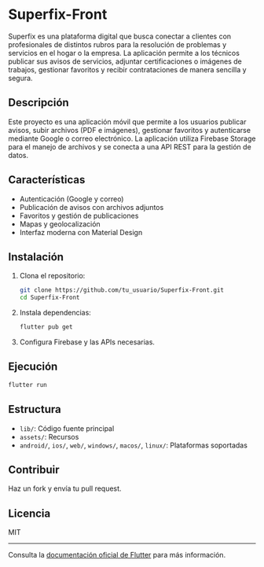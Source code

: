 # Superfix-Front

Superfix es una plataforma digital que busca conectar a clientes con profesionales de distintos rubros para la resolución de problemas y servicios en el hogar o la empresa. La aplicación permite a los técnicos publicar sus avisos de servicios, adjuntar certificaciones o imágenes de trabajos, gestionar favoritos y recibir contrataciones de manera sencilla y segura.

## Descripción

Este proyecto es una aplicación móvil que permite a los usuarios publicar avisos, subir archivos (PDF e imágenes), gestionar favoritos y autenticarse mediante Google o correo electrónico.
La aplicación utiliza Firebase Storage para el manejo de archivos y se conecta a una API REST para la gestión de datos.

## Características

- Autenticación (Google y correo)
- Publicación de avisos con archivos adjuntos
- Favoritos y gestión de publicaciones
- Mapas y geolocalización
- Interfaz moderna con Material Design

## Instalación

1. Clona el repositorio:
   ```sh
   git clone https://github.com/tu_usuario/Superfix-Front.git
   cd Superfix-Front
   ```

2. Instala dependencias:
   ```sh
   flutter pub get
   ```

3. Configura Firebase y las APIs necesarias.

## Ejecución

```sh
flutter run
```

## Estructura

- `lib/`: Código fuente principal
- `assets/`: Recursos
- `android/`, `ios/`, `web/`, `windows/`, `macos/`, `linux/`: Plataformas soportadas

## Contribuir

Haz un fork y envía tu pull request.

## Licencia

MIT

---

Consulta la [documentación oficial de Flutter](https://docs.flutter.dev/) para más información.
